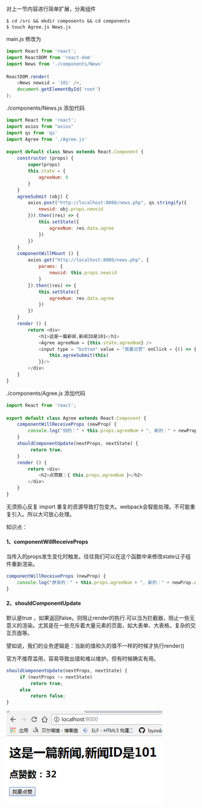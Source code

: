 对上一节内容进行简单扩展，分离组件

```
$ cd /src && mkdir compooents && cd components
$ touch Agree.js News.js
```

main.js 修改为

```js
import React from 'react';
import ReactDOM from 'react-dom'
import News from './components/News'

ReactDOM.render(
    <News newsid = '101' />,
    document.getElementById('root')
);
```

./components/News.js 添加代码

```js
import React from 'react';
import axios from "axios"
import qs from 'qs'
import Agree from './Agree.js'

export default class News extends React.Component {
    constructor (props) {
        super(props)
        this.state = {
            agreeNum: 0
        }
    }
    agreeSubmit (obj) {
        axios.post("http://localhost:8080/news.php", qs.stringify({
            newsid: obj.props.newsid  
        })).then((res) => {
            this.setState({
                agreeNum: res.data.agree
            })
        })
    }
    componentWillMount () {
        axios.get("http://localhost:8080/news.php", {
            params: {
                newsid: this.props.newsid
            }
        }).then((res) => {
            this.setState({
                agreeNum: res.data.agree
            })
        })
    }
    render () {
        return <div>
            <h1>这是一篇新闻,新闻ID是101</h1>
            <Agree agreeNum = {this.state.agreeNum} />            
            <input type = "button" value = "我要点赞" onClick = {() => {
                this.agreeSubmit(this)
            }}/>
        </div>
    }
}
```

./components/Agree.js 添加代码

```js
import React from 'react';

export default class Agree extends React.Component {
    componentWillReceiveProps (newProp) {
        console.log("旧的：" + this.props.agreeNum + ", 新的：" + newProp.agreeNum)
    }
    shouldComponentUpdate(nextProps, nextState) {
         return true;       
    }
    render () {
        return <div>
            <h2>点赞数：{ this.props.agreeNum }</h2>
        </div>
    }
}
```

无须担心反复 import 重复的资源导致打包变大。webpack会智能处理。不可能重复引入。所以大可放心处理。

知识点：

#### 1、componentWillReceiveProps

当传入的props发生变化时触发。往往我们可以在这个函数中来修改state让子组件重新渲染。

```js
componentWillReceiveProps (newProp) {
    console.log("原有的：" + this.props.agreeNum + ", 新的：" + newProp.agreeNum)
}
```

#### 2、shouldComponentUpdate

默认是true ，如果返回false。则阻止render的执行.可以当为拦截器，阻止一些无意义的渲染。尤其是在一些充斥着大量元素的页面，如大表单、大表格，复杂的交互页面等。

譬如说，我们的业务逻辑是：当新的值和久的值不一样的时候才执行render\(\)

官方不推荐滥用，容易导致出错和难以维护。但有时候确实有用。

```js
shouldComponentUpdate(nextProps, nextState) {
     if (nextProps != nextState) 
         return true;
     else
         return false;        
}
```

![](/assets/s88z8zx8xz8cz8xc.png)

